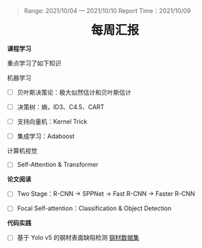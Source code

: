 > Range: 2021/10/04 — 2021/10/10    Report Time：2021/10/09

<div align='center' style='font-size: 28px; font-weight: bold'>每周汇报</div>

**课程学习**

重点学习了如下知识

机器学习

- [ ] 贝叶斯决策论：极大似然估计和贝叶斯估计

- [ ] 决策树：熵，ID3、C4.5、CART

- [ ] 支持向量机：Kernel Trick

- [ ] 集成学习：Adaboost

计算机视觉

- [ ] Self-Attention & Transformer



**论文阅读**

- [ ] Two Stage：R-CNN $\rightarrow$ SPPNet $\rightarrow$ Fast R-CNN $\rightarrow$ Faster R-CNN 
- [ ] Focal Self-attention：Classification & Object Detection



**代码实践**

- [ ] 基于 Yolo v5 的钢材表面缺陷检测 [钢材数据集 ](file:///E:/Code/Object%20Detection/yolov5/defect-data/train/images/) 

  


